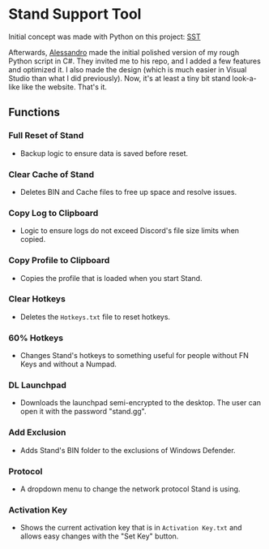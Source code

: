 # Stand Support Tool

Initial concept was made with Python on this project: [SST](https://github.com/AXOca/Stand-Tools/tree/main/SST)

Afterwards, [Alessandro](https://github.com/alessandromrc) made the initial polished version of my rough Python script in C#. They invited me to his repo, and I added a few features and optimized it. I also made the design (which is much easier in Visual Studio than what I did previously). Now, it's at least a tiny bit stand look-a-like like the website. That's it.

## Functions

### Full Reset of Stand
- Backup logic to ensure data is saved before reset.

### Clear Cache of Stand
- Deletes BIN and Cache files to free up space and resolve issues.

### Copy Log to Clipboard
- Logic to ensure logs do not exceed Discord's file size limits when copied.

### Copy Profile to Clipboard
- Copies the profile that is loaded when you start Stand.

### Clear Hotkeys
- Deletes the `Hotkeys.txt` file to reset hotkeys.

### 60% Hotkeys
- Changes Stand's hotkeys to something useful for people without FN Keys and without a Numpad.

### DL Launchpad
- Downloads the launchpad semi-encrypted to the desktop. The user can open it with the password "stand.gg".

### Add Exclusion
- Adds Stand's BIN folder to the exclusions of Windows Defender.

### Protocol
- A dropdown menu to change the network protocol Stand is using.

### Activation Key
- Shows the current activation key that is in `Activation Key.txt` and allows easy changes with the "Set Key" button.
